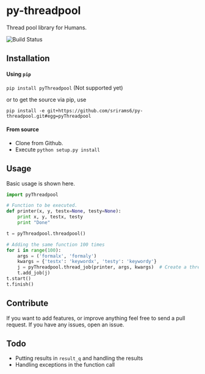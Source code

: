 # py-threadpool
Thread pool library for Humans.

![Build Status](https://travis-ci.org/srirams6/py-threadpool.svg)

## Installation

#### Using `pip`
`pip install pyThreadpool` (Not supported yet)

or to get the source via pip, use

`pip install -e git+https://github.com/srirams6/py-threadpool.git#egg=pyThreadpool`

#### From source

* Clone from Github.
* Execute `python setup.py install`


## Usage

Basic usage is shown here.

```py
import pyThreadpool

# Function to be executed.
def printer(x, y, testx=None, testy=None):
    print x, y, testx, testy
    print "Done"

t = pyThreadpool.threadpool()

# Adding the same function 100 times
for i in range(100):
    args = ('formalx', 'formaly')
    kwargs = {'testx': 'keywordx', 'testy': 'keywordy'}
    j = pyThreadpool.thread_job(printer, args, kwargs)  # Create a thread_job object.
    t.add_job(j)
t.start()
t.finish()
```

## Contribute

If you want to add features, or improve anything feel free to send a pull request. If you have any issues, open an issue.

## Todo

* Putting results in `result_q` and handling the results
* Handling exceptions in the function call
